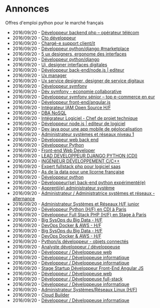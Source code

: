 # Annonces

Offres d'emploi python pour le marché français

* 2016/09/20 - [Développeur backend php – opérateur télécom](http://www.pyjobs.fr/jobs/details/2433/developpeur-backend-php-operateur-telecom "Développeur backend php – opérateur télécom")
* 2016/09/20 - [Cto développeur](http://www.pyjobs.fr/jobs/details/2434/cto-developpeur "Cto développeur")
* 2016/09/20 - [Chargé-e support client/it](http://www.pyjobs.fr/jobs/details/2438/charge-e-support-client-it "Chargé-e support client/it")
* 2016/09/20 - [Développeur python/django #marketplace](http://www.pyjobs.fr/jobs/details/2441/developpeur-python-django-marketplace "Développeur python/django #marketplace")
* 2016/09/20 - [5 ux designers, ergonome des interfaces](http://www.pyjobs.fr/jobs/details/2444/5-ux-designers-ergonome-des-interfaces "5 ux designers, ergonome des interfaces")
* 2016/09/20 - [Développeur python/django](http://www.pyjobs.fr/jobs/details/2448/developpeur-python-django "Développeur python/django")
* 2016/09/20 - [Ui, designer interfaces digitales](http://www.pyjobs.fr/jobs/details/2451/ui-designer-interfaces-digitales "Ui, designer interfaces digitales")
* 2016/09/20 - [Développeur back-end/node.js | editeur](http://www.pyjobs.fr/jobs/details/2453/developpeur-back-end-node-js-editeur "Développeur back-end/node.js | editeur")
* 2016/09/20 - [Ux manager](http://www.pyjobs.fr/jobs/details/2456/ux-manager "Ux manager")
* 2016/09/20 - [Ux service designer, designer de service digitaux](http://www.pyjobs.fr/jobs/details/2459/ux-service-designer-designer-de-service-digitaux "Ux service designer, designer de service digitaux")
* 2016/09/20 - [Développeur symfony](http://www.pyjobs.fr/jobs/details/2462/developpeur-symfony "Développeur symfony")
* 2016/09/20 - [Dév symfony - economie collaborative](http://www.pyjobs.fr/jobs/details/2465/dev-symfony-economie-collaborative "Dév symfony - economie collaborative")
* 2016/09/20 - [Développeur symfony sénior – top e-commerce en eur](http://www.pyjobs.fr/jobs/details/2468/developpeur-symfony-senior-top-e-commerce-en-eur "Développeur symfony sénior – top e-commerce en eur")
* 2016/09/20 - [Développeur front-end/angular.js](http://www.pyjobs.fr/jobs/details/2470/developpeur-front-end-angular-js "Développeur front-end/angular.js")
* 2016/09/20 - [Intégrateur IAM Open Source H/F](http://www.pyjobs.fr/jobs/details/2340/integrateur-iam-open-source-h-f "Intégrateur IAM Open Source H/F")
* 2016/09/20 - [DBA NoSQL](http://www.pyjobs.fr/jobs/details/2346/dba-nosql "DBA NoSQL")
* 2016/09/20 - [Intégrateur Logiciel - Chef de projet technique](http://www.pyjobs.fr/jobs/details/2349/integrateur-logiciel-chef-de-projet-technique "Intégrateur Logiciel - Chef de projet technique")
* 2016/09/20 - [Développeur node.js | editeur de logiciel](http://www.pyjobs.fr/jobs/details/2472/developpeur-node-js-editeur-de-logiciel "Développeur node.js | editeur de logiciel")
* 2016/09/20 - [Dev java pour une app mobile de géolocalisation](http://www.pyjobs.fr/jobs/details/2475/dev-java-pour-une-app-mobile-de-geolocalisation "Dev java pour une app mobile de géolocalisation")
* 2016/09/20 - [Administrateur systèmes et réseaux niveau 1](http://www.pyjobs.fr/jobs/details/2479/administrateur-systemes-et-reseaux-niveau-1 "Administrateur systèmes et réseaux niveau 1")
* 2016/09/20 - [Développeur web back end](http://www.pyjobs.fr/jobs/details/2481/developpeur-web-back-end "Développeur web back end")
* 2016/09/20 - [Développeur Python](http://www.pyjobs.fr/jobs/details/2355/developpeur-python "Développeur Python")
* 2016/09/20 - [Front-end Web Developer](http://www.pyjobs.fr/jobs/details/2361/front-end-web-developer "Front-end Web Developer")
* 2016/09/20 - [LEAD DEVELOPPEUR DJANGO PYTHON (CDI)](http://www.pyjobs.fr/jobs/details/2364/lead-developpeur-django-python-cdi "LEAD DEVELOPPEUR DJANGO PYTHON (CDI)")
* 2016/09/20 - [INGÉNIEUR DÉVELOPPEMENT C/C++](http://www.pyjobs.fr/jobs/details/2368/ingenieur-developpement-c-c "INGÉNIEUR DÉVELOPPEMENT C/C++")
* 2016/09/20 - [Expert fullstack php pour logiciel saas](http://www.pyjobs.fr/jobs/details/2337/expert-fullstack-php-pour-logiciel-saas "Expert fullstack php pour logiciel saas")
* 2016/09/20 - [As de la data pour une licorne française](http://www.pyjobs.fr/jobs/details/2484/as-de-la-data-pour-une-licorne-francaise "As de la data pour une licorne française")
* 2016/09/20 - [Développeur python](http://www.pyjobs.fr/jobs/details/2487/developpeur-python "Développeur python")
* 2016/09/20 - [Développeur(se) back-end python expérimenté(e)](http://www.pyjobs.fr/jobs/details/2489/developpeur-se-back-end-python-experimente-e "Développeur(se) back-end python expérimenté(e)")
* 2016/09/20 - [Apprenti(e) administrateur système](http://www.pyjobs.fr/jobs/details/2372/apprenti-e-administrateur-systeme "Apprenti(e) administrateur système")
* 2016/09/20 - [Administrateur / Administratrice systèmes et réseaux - alternance](http://www.pyjobs.fr/jobs/details/2378/administrateur-administratrice-systemes-et-reseaux-alternance "Administrateur / Administratrice systèmes et réseaux - alternance")
* 2016/09/20 - [Administrateur Systèmes et Réseaux H/F junior](http://www.pyjobs.fr/jobs/details/2384/administrateur-systemes-et-reseaux-h-f-junior "Administrateur Systèmes et Réseaux H/F junior")
* 2016/09/20 - [Développeur Python (H/F) en CDI à Paris](http://www.pyjobs.fr/jobs/details/3493/developpeur-python-h-f-en-cdi-a-paris "Développeur Python (H/F) en CDI à Paris")
* 2016/09/20 - [Développeur Full Stack PHP (H/F) en Stage à Paris](http://www.pyjobs.fr/jobs/details/3488/developpeur-full-stack-php-h-f-en-stage-a-paris "Développeur Full Stack PHP (H/F) en Stage à Paris")
* 2016/09/20 - [Big SysOps du Big Data - H/F](http://www.pyjobs.fr/jobs/details/3489/big-sysops-du-big-data-h-f "Big SysOps du Big Data - H/F")
* 2016/09/20 - [DevOps Docker & AWS - H/F](http://www.pyjobs.fr/jobs/details/3490/devops-docker-aws-h-f "DevOps Docker & AWS - H/F")
* 2016/09/20 - [Big SysOps du Big Data - H/F](http://www.pyjobs.fr/jobs/details/3480/big-sysops-du-big-data-h-f "Big SysOps du Big Data - H/F")
* 2016/09/20 - [DevOps Docker & AWS - H/F](http://www.pyjobs.fr/jobs/details/3478/devops-docker-aws-h-f "DevOps Docker & AWS - H/F")
* 2016/09/20 - [Python/js développeur - objets connectés](http://www.pyjobs.fr/jobs/details/3476/python-js-developpeur-objets-connectes "Python/js développeur - objets connectés")
* 2016/09/20 - [Analyste développeur / développeuse](http://www.pyjobs.fr/jobs/details/3474/analyste-developpeur-developpeuse "Analyste développeur / développeuse")
* 2016/09/20 - [Développeur / Développeuse web](http://www.pyjobs.fr/jobs/details/3475/developpeur-developpeuse-web "Développeur / Développeuse web")
* 2016/09/20 - [Développeur / Développeuse informatique](http://www.pyjobs.fr/jobs/details/3485/developpeur-developpeuse-informatique "Développeur / Développeuse informatique")
* 2016/09/20 - [Développeur / Développeuse informatique](http://www.pyjobs.fr/jobs/details/3497/developpeur-developpeuse-informatique "Développeur / Développeuse informatique")
* 2016/09/20 - [Stage Startup Développeur Front-End Angular JS](http://www.pyjobs.fr/jobs/details/3486/stage-startup-developpeur-front-end-angular-js "Stage Startup Développeur Front-End Angular JS")
* 2016/09/20 - [Développeur / Développeuse web](http://www.pyjobs.fr/jobs/details/3501/developpeur-developpeuse-web "Développeur / Développeuse web")
* 2016/09/20 - [Développeur / Développeuse full-stack](http://www.pyjobs.fr/jobs/details/3496/developpeur-developpeuse-full-stack "Développeur / Développeuse full-stack")
* 2016/09/20 - [Développeur / Développeuse informatique](http://www.pyjobs.fr/jobs/details/3498/developpeur-developpeuse-informatique "Développeur / Développeuse informatique")
* 2016/09/20 - [Administrateur Systèmes/Réseaux Linux (H/F)](http://www.pyjobs.fr/jobs/details/3492/administrateur-systemes-reseaux-linux-h-f "Administrateur Systèmes/Réseaux Linux (H/F)")
* 2016/09/20 - [Cloud Builder](http://www.pyjobs.fr/jobs/details/3477/cloud-builder "Cloud Builder")
* 2016/09/20 - [Développeur / Développeuse informatique](http://www.pyjobs.fr/jobs/details/3495/developpeur-developpeuse-informatique "Développeur / Développeuse informatique")

